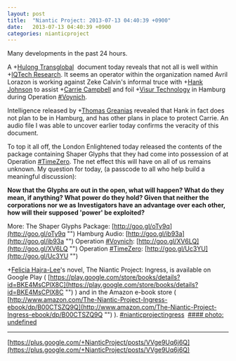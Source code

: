 ```yaml
---
layout: post
title:  "Niantic Project: 2013-07-13 04:40:39 +0900"
date:   2013-07-13 04:40:39 +0900
categories: nianticproject
---
```

Many developments in the past 24 hours.

A +[Hulong Transglobal](https://plus.google.com/107849663787965375687 "")  document today reveals that not all is well within +[IQTech Research](https://plus.google.com/108020987035258478791 ""). It seems an operator within the organization named Avril Lorazon is working against Zeke Calvin's informal truce with +[Hank Johnson](https://plus.google.com/117792105926525258257 "") to assist +[Carrie Campbell](https://plus.google.com/101180225942784917383 "") and foil +[Visur Technology](https://plus.google.com/115880454950193571355 "") in Hamburg during Operation [#Voynich](https://plus.google.com/s/%23Voynich "").

Intelligence released by +[Thomas Greanias](https://plus.google.com/102489350322422853902 "") revealed that Hank in fact does not plan to be in Hamburg, and has other plans in place to protect Carrie. An audio file I was able to uncover earlier today confirms the veracity of this document.

To top it all off, the London Enlightened today released the contents of the package containing Shaper Glyphs that they had come into possession of at Operation [#TimeZero](https://plus.google.com/s/%23TimeZero ""). The net effect this will have on all of us remains unknown. My question for today, (a passcode to all who help build a meaningful discussion):

**Now that the Glyphs are out in the open, what will happen? What do they mean, if anything? What power do they hold? Given that neither the corporations nor we as Investigators have an advantage over each other, how will their supposed 'power' be exploited?**

More:
The Shaper Glyphs Package: [http://goo.gl/oTy9q](http://goo.gl/oTy9q "")
Hamburg Audio: [http://goo.gl/ib93a](http://goo.gl/ib93a "")
Operation [#Voynich](https://plus.google.com/s/%23Voynich ""): [http://goo.gl/XV6LQ](http://goo.gl/XV6LQ "")
Operation [#TimeZero](https://plus.google.com/s/%23TimeZero ""): [http://goo.gl/Uc3YU](http://goo.gl/Uc3YU "")

+[Felicia Hajra-Lee](https://plus.google.com/118344555717370644832 "")'s novel, The Niantic Project: Ingress, is available on Google Play ( [https://play.google.com/store/books/details?id=BKE4MsCPlX8C](https://play.google.com/store/books/details?id=BKE4MsCPlX8C "") ) and in the Amazon e-book store ( [http://www.amazon.com/The-Niantic-Project-Ingress-ebook/dp/B00CTSZQ9Q](http://www.amazon.com/The-Niantic-Project-Ingress-ebook/dp/B00CTSZQ9Q "") ). [#nianticprojectingress](https://plus.google.com/s/%23nianticprojectingress "") 
[#### photo: undefined](https://lh3.googleusercontent.com/-XmfrxcfK8eA/UeBbE2MQkVI/AAAAAAAAIA4/j28AT_t9OvU/s0-d/standdown.png "")
- - -
[https://plus.google.com/+NianticProject/posts/VVge9Uq6j6Q](https://plus.google.com/+NianticProject/posts/VVge9Uq6j6Q)
